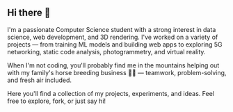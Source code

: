 ## Hi there 👋

I'm a passionate Computer Science student with a strong interest in data science, web development, and 3D rendering.
I've worked on a variety of projects — from training ML models and building web apps to exploring 5G networking, static code analysis, photogrammetry, and virtual reality.

When I'm not coding, you'll probably find me in the mountains helping out with my family's horse breeding business 🐎🌿 — teamwork, problem-solving, and fresh air included.

Here you'll find a collection of my projects, experiments, and ideas. Feel free to explore, fork, or just say hi!


